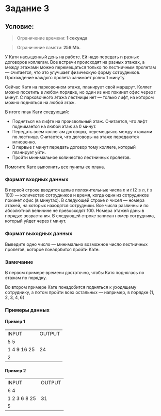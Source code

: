 # Задание 3

## Условие:

> Ограничение времени: **1 секунда**

> Ограничение памяти: **256 Mb.**

У Кати насыщенный день на работе. Ей надо передать n разных договоров коллегам. Все встречи происходят на разных этажах, а между этажами можно перемещаться только по лестничным пролетам — считается, что это улучшает физическую форму сотрудников. Прохождение каждого пролета занимает ровно 1 минуту.

Сейчас Катя на парковочном этаже, планирует свой маршрут. Коллег можно посетить в любом порядке, но один из них покинет офис через *t* минут. С парковочного этажа лестницы нет — только лифт, на котором можно подняться на любой этаж.

В итоге план Кати следующий:

- Подняться на лифте на произвольный этаж. Считается, что лифт поднимается на любой этаж за 0 минут.
- Передать всем коллегам договоры, перемещаясь между этажами по лестнице. Считается, что договоры на этаже передаются мгновенно.
- В первые *t* минут передать договор тому коллеге, который планирует уйти.
- Пройти минимальное количество лестничных пролетов.

Помогите Кате выполнить все пункты ее плана.

### Формат входных данных

В первой строке вводятся целые положительные числа *n* и *t* (2 ≤ *n*, *t* ≤ 100) — количество сотрудников и время, когда один из сотрудников покинет офис (в минутах). В следующей строке *n* чисел — номера этажей, на которых находятся сотрудники. Все числа различны и по абсолютной величине не превосходят 100. Номера этажей даны в порядке возрастания. В следующей строке записан номер сотрудника, который уйдет через *t* минут.

### Формат выходных данных

Выведите одно число — минимально возможное число лестничных пролетов, которое понадобится пройти Кате.

### Замечание

В первом примере времени достаточно, чтобы Катя поднялась по этажам по порядку.

Во втором примере Кате понадобится подняться к уходящему сотруднику, а потом пройти всех остальных — например, в порядке {1, 2, 3, 4, 6}

### Примеры данных

#### Пример 1

<table>
    <tr>
        <td>INPUT</td>
        <td>OUTPUT</td>
    </tr>
    <tr>
        <td>5 5</td>
        <td rowspan="3">24</td>
    </tr>    
    <tr>
        <td>1 4 9 16 25</td>
    </tr>    
    <tr>
        <td>2</td>
    </tr>
</table>

#### Пример 2

<table>
    <tr>
        <td>INPUT</td>
        <td>OUTPUT</td>
    </tr>
    <tr>
        <td>6 4</td>
        <td rowspan="3">31</td>
    </tr>    
    <tr>
        <td>1 2 3 6 8 25</td>
    </tr>    
    <tr>
        <td>5</td>
    </tr>
</table>